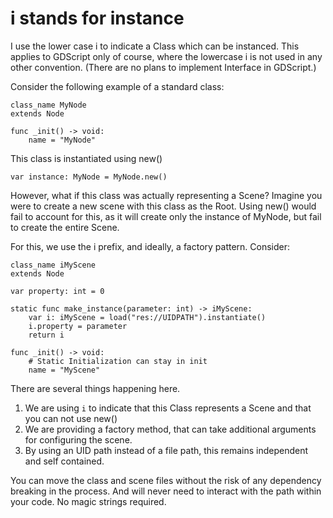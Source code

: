 # i stands for instance

I use the lower case i to indicate a Class which can be instanced. This applies to GDScript only of course, where the lowercase i is not used in any other convention. (There are no plans to implement Interface in GDScript.)

Consider the following example of a standard class:

```GDScript
class_name MyNode
extends Node

func _init() -> void:
	name = "MyNode"
```

This class is instantiated using new()

```GDScript
var instance: MyNode = MyNode.new()
```

However, what if this class was actually representing a Scene? Imagine you were to create a new scene with this class as the Root. Using new() would fail to account for this, as it will create only the instance of MyNode, but fail to create the entire Scene.

For this, we use the i prefix, and ideally, a factory pattern. Consider:

```
class_name iMyScene
extends Node

var property: int = 0

static func make_instance(parameter: int) -> iMyScene:
	var i: iMyScene = load("res://UIDPATH").instantiate()
	i.property = parameter
	return i

func _init() -> void:
	# Static Initialization can stay in init
	name = "MyScene"
```

There are several things happening here.

1. We are using `i` to indicate that this Class represents a Scene and that you can not use new()
2. We are providing a factory method, that can take additional arguments for configuring the scene.
3. By using an UID path instead of a file path, this remains independent and self contained.

You can move the class and scene files without the risk of any dependency breaking in the process. And will never need to interact with the path within your code. No magic strings required.